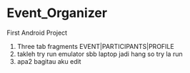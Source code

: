 # Event_Organizer
First Android Project
1. Three tab fragments EVENT|PARTICIPANTS|PROFILE
2. takleh try run emulator sbb laptop jadi hang so try la run
3. apa2 bagitau aku edit
